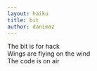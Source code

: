 ```yaml
---
layout: haiku
title: bit
author: danimaz
---
```


The bit is for hack<br>
Wings are flying on the wind<br>
The code is on air<br>